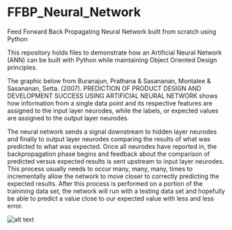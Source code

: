 # FFBP_Neural_Network
Feed Forward Back Propagating Neural Network built from scratch using Python

This repository holds files to demonstrate how an Artificial Neural Network (ANN) can be built with Python while maintaining Object Oriented Design principles.

The graphic below from Buranajun, Prathana & Sasananan, Montalee & Sasananan, Setta. (2007). PREDICTION OF PRODUCT DESIGN AND DEVELOPMENT SUCCESS USING ARTIFICIAL NEURAL NETWORK shows how information from a single data point and its respective features are assigned to the input layer neurodes, while the labels, or expected values are assigned to the output layer neurodes. 

The neural network sends a signal downstream to hidden layer neurodes and finally to output layer neurodes comparing the results of what was predicted to what was expected. Once all neurodes have reported in, the backpropagation phase begins and feedback about the comparison of predicted versus expected results is sent upstream to input layer neurodes. This process usually needs to occur many, many, many, times to incrementally allow the network to move closer to correctly predicting the expected results.  After this process is performed on a portion of the trainining data set, the network will run with a testing data set and hopefully be able to predict a value close to our expected value with less and less error. 


![alt text](https://www.researchgate.net/profile/Montalee_Sasananan/publication/281271367/figure/fig2/AS:284441772609536@1444827611106/Feed-Forward-Neural-Network-with-Back-Propagation.png)
